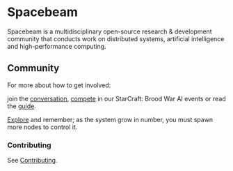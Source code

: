 # Spacebeam

Spacebeam is a multidisciplinary open-source research & development community that conducts work on distributed systems, artificial intelligence and high-performance computing.

## Community
For more about how to get involved: 

join the [conversation](https://discord.com/invite/SFpVE5Z), [compete](https://torchup.org) in our StarCraft: Brood War AI events or read the [guide](https://github.com/spacebeam/guide/wiki).

[Explore](https://spacebeam.org) and remember; as the system grow in number, you must spawn more nodes to control it.

### Contributing

See [Contributing](CONTRIBUTING.md).
